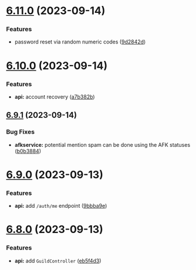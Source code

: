 # [6.11.0](https://github.com/onesoft-sudo/sudobot/compare/v6.10.0...v6.11.0) (2023-09-14)


### Features

* password reset via random numeric codes ([9d2842d](https://github.com/onesoft-sudo/sudobot/commit/9d2842deedaf6afd13de48f84e72ea4e7d374cc9))



# [6.10.0](https://github.com/onesoft-sudo/sudobot/compare/v6.9.1...v6.10.0) (2023-09-14)


### Features

* **api:** account recovery ([a7b382b](https://github.com/onesoft-sudo/sudobot/commit/a7b382b3cdb414c579326efeae8b6d75c30c27e5))



## [6.9.1](https://github.com/onesoft-sudo/sudobot/compare/v6.9.0...v6.9.1) (2023-09-14)


### Bug Fixes

* **afkservice:** potential mention spam can be done using the AFK statuses ([b0b3884](https://github.com/onesoft-sudo/sudobot/commit/b0b3884a0848d0d07b85628566d0fa52ebcfc805))



# [6.9.0](https://github.com/onesoft-sudo/sudobot/compare/v6.8.0...v6.9.0) (2023-09-13)


### Features

* **api:** add `/auth/me` endpoint ([9bbba9e](https://github.com/onesoft-sudo/sudobot/commit/9bbba9eeb2054e32d93257f03bf67d1e042b4ac5))



# [6.8.0](https://github.com/onesoft-sudo/sudobot/compare/v6.7.1...v6.8.0) (2023-09-13)


### Features

* **api:** add `GuildController` ([eb5f4d3](https://github.com/onesoft-sudo/sudobot/commit/eb5f4d3468c496f00ab11255f518b1ed4a42eab7))



